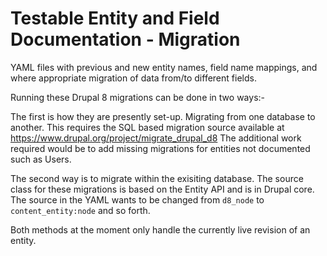 # Testable Entity and Field Documentation - Migration

YAML files with previous and new entity names, field name mappings, and
where appropriate migration of data from/to different fields.

Running these Drupal 8 migrations can be done in two ways:-

The first is how they are presently set-up. Migrating from one database
to another. This requires the SQL based migration source available at
https://www.drupal.org/project/migrate_drupal_d8
The additional work required would be to add missing migrations for
entities not documented such as Users.

The second way is to migrate within the exisiting database. The source
class for these migrations is based on the Entity API and is in Drupal core.
The source in the YAML wants to be changed from `d8_node` to 
`content_entity:node` and so forth.

Both methods at the moment only handle the currently live revision of an
entity.
